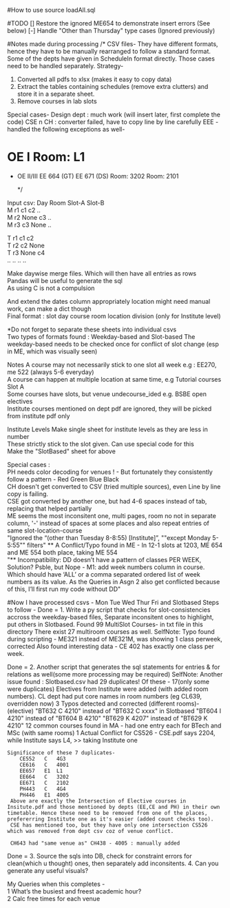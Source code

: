 #How to use
source loadAll.sql

#TODO 
[] Restore the ignored ME654 to demonstrate insert errors (See below)
[-] Handle "Other than Thursday" type cases (Ignored previously)

#Notes made during processing 
/*
CSV files-
They have different formats, hence they have to be manually rearranged to follow a standard format. 
Some of the depts have given in ScheduleIn format directly. Those cases need to be handled separately.
Strategy-
1. Converted all pdfs to xlsx (makes it easy to copy data)
2. Extract the tables containing schedules (remove extra clutters) and store it in a separate sheet.
3. Remove courses in lab slots

Special cases-
Design dept : much work (will insert later, first complete the code)
CSE n CH : converter failed, have to copy line by line carefully
EEE - handled the following exceptions as well-
# OE I	Room: L1	
* OE II/III	EE 664 (GT)	EE 671 (DS)
	Room: 3202	Room: 2101

	*/

Input csv:  Day Room Slot-A Slot-B    
M r1 c1 c2 ..   
M r2 None c3 ..   
M r3 c3 None ..   

T r1 c1 c2    
T r2 c2 None    
T r3 None c4    
.. .. .. ..    

Make daywise merge files. Which will then have all entries as rows        
Pandas will be useful to generate the sql        
As using C is not a compulsion        

And extend the dates column appropriately      location might need manual work, can make a dict though  
Final format :   slot day course room location division (only for Institute level)


*Do not forget to separate these sheets into individual csvs        
Two types of formats found : Weekday-based and Slot-based
The weekday-based needs to be checked once for conflict of slot change (esp in ME, which was visually seen)
    

Notes A course may not necessarily stick to one slot all week e.g : EE270, me 522 (always 5-6 everyday)       
A course can happen at multiple location at same time, e.g Tutorial courses Slot A       
Some courses have slots, but venue undecourse_ided e.g. BSBE open electives       
Institute courses mentioned on dept pdf are ignored, they will be picked from institute pdf only       

Institute Levels  Make single sheet for institute levels as they are less in number     
These strictly stick to the slot given. Can use special code for this      
Make the "SlotBased" sheet for above      

Special cases :       
PH needs color decoding for venues ! - But fortunately they consistently follow a pattern - Red Green Blue Black       
CH doesn't get converted to CSV (tried multiple sources), even Line by line copy is failing.       
CSE got converted by another one, but had 4-6 spaces instead of tab, replacing that helped partially       
ME seems the most inconsitent one,  multi pages, room no not in separate column, '-' instead of spaces at some places and also repeat entries of same slot-location-course       
"Ignored the “(other than Tuesday 8-8:55) [Institute]”, ""except Monday 5-5:55"" filters"
** A Conflict/Typo found in ME - In 12-1 slots at 1203, ME 654 and ME 554 both place, taking ME 554       
"** Incompatibility: DD doesn’t have a pattern of classes PER WEEK,
Solution?
Psble, but Nope - M1: add week numbers column in course. Which should have ‘ALL’ or a comma separated ordered list of week numbers as its value. 
As the Queries in Asgn 2 also get conflicted because of this, I’ll first run my code without DD"

#Now I have processed csvs - Mon Tue Wed Thur Fri and Slotbased
Steps to follow - 
Done = 1. Write a py script that checks for slot-consistencies accross the weekday-based files, Separate inconsitent ones to highlight, put others in Slotbased.
Found 99 MultiSlot Courses- in txt file in this directory
There exist 27 multiroom courses as well.
SelfNote: 
	Typo found during scripting - ME321 instead of ME321M, was showing 1 class perweek, corrected
	Also found interesting data - CE 402 has exactly one class per week.

Done = 2. Another script that generates the sql statements for entries &  for relations as well(some more processing may be required)
SelfNote: Another issue found : 
	Slotbased.csv had 29 duplicates! Of these -
	17(only some were duplicates) Electives from Institute were added (with added room numbers). 
		CL dept had put core names in room numbers (eg CL639, overridden now)
	3 Typos detected and corrected (different rooms)- 
		(elective) "BT632	C	4210" instead of "BT632	C	xxxx" in Slotbased
		"BT604	I	4210" instead of "BT604	B	4210"
		"BT629	K	4207" instead of "BT629	K	4210"
	12 common courses found in MA - had one entry each for BTech and MSc (with same rooms)
	1 Actual Conflict for CS526 - CSE.pdf says 2204, while Institute says L4, >> taking Institute one

	Significance of these 7 duplicates-
		CE552	C	4G3
		CE616	C	4001
		EE657	E1	L1
		EE664	C	3202
		EE671	C	2102
		PH443	C	4G4
		PH446	E1	4005		
	 Above are exactly the Intersection of Elective courses in Insitute.pdf and those mentioned by depts (EE,CE and PH) in their own timetable. Hence these need to be removed from one of the places, prefererring Institute one as it's easier (added count checks too).
	 CSE has mentioned too, but they have only one intersection CS526 which was removed from dept csv coz of venue conflict.

	 CH643 had "same venue as" CH438 - 4005 : manually added

Done = 3. Source the sqls into DB, check for constraint errors for clean(which u thought) ones, then separately add inconsitents.
4. Can you generate any useful visuals?

My Queries when this completes -         
1 What’s the busiest and freest academic hour?       
2 Calc free times for each venue   